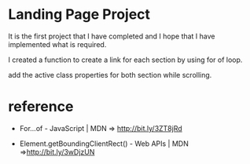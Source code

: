 # Landing Page Project

It is the first project that I have completed and I hope that I have implemented what is required.

I created a function to create a link for each section by using for of loop.

add the active class properties for both section while scrolling.

# reference

- For...of - JavaScript | MDN => http://bit.ly/3ZT8jRd 

- Element.getBoundingClientRect() - Web APIs | MDN =>http://bit.ly/3wDjzUN
